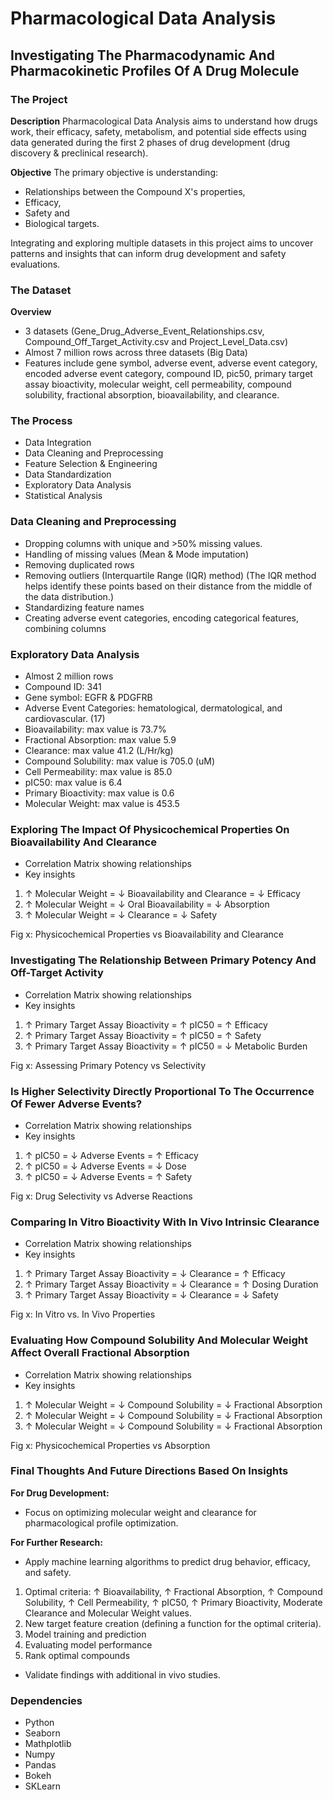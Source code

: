 
# Pharmacological Data Analysis

## Investigating The Pharmacodynamic And Pharmacokinetic Profiles Of A Drug Molecule

### The Project

**Description**
Pharmacological Data Analysis aims to understand how drugs work, their efficacy, safety, metabolism, and potential side effects using data generated during the first 2 phases of drug development (drug discovery & preclinical research). 

**Objective**
The primary objective is understanding:

- Relationships between the Compound X's properties, 
- Efficacy,
- Safety and
- Biological targets. 

Integrating and exploring multiple datasets in this project aims to uncover patterns and insights that can inform drug development and safety evaluations.


### The Dataset

**Overview**

- 3 datasets (Gene_Drug_Adverse_Event_Relationships.csv, Compound_Off_Target_Activity.csv and Project_Level_Data.csv)
- Almost 7 million rows across three datasets (Big Data)
- Features include gene symbol, adverse event, adverse event category, encoded adverse event category, compound ID, pic50, primary target assay bioactivity, molecular weight, cell permeability, compound solubility, fractional absorption, bioavailability, and clearance.


### The Process

- Data Integration
- Data Cleaning and Preprocessing
- Feature Selection & Engineering 
- Data Standardization
- Exploratory Data Analysis
- Statistical Analysis


### Data Cleaning and Preprocessing

- Dropping columns with unique and >50% missing values.
- Handling of missing values (Mean & Mode imputation)
- Removing duplicated rows 
- Removing outliers (Interquartile Range (IQR) method) (The IQR method helps identify these points based on their distance from the middle of the data distribution.)
- Standardizing feature names
- Creating adverse event categories, encoding categorical features, combining columns 


### Exploratory Data Analysis

- Almost 2 million rows 
- Compound ID: 341
- Gene symbol: EGFR & PDGFRB
- Adverse Event Categories: hematological, dermatological, and cardiovascular. (17)
- Bioavailability: max value is 73.7%
- Fractional Absorption: max value 5.9
- Clearance: max value 41.2 (L/Hr/kg)
- Compound Solubility: max value is 705.0 (uM)
- Cell Permeability: max value is 85.0
- pIC50: max value is 6.4
- Primary Bioactivity: max value is 0.6
- Molecular Weight: max value is 453.5


### Exploring The Impact Of Physicochemical Properties On Bioavailability And Clearance


- Correlation Matrix showing relationships
- Key insights
1. ↑ Molecular Weight = ↓ Bioavailability and Clearance = ↓ Efficacy
2. ↑ Molecular Weight = ↓ Oral Bioavailability = ↓ Absorption
3. ↑ Molecular Weight = ↓ Clearance  = ↓ Safety 

Fig x: Physicochemical Properties vs Bioavailability and Clearance


###  Investigating The Relationship Between Primary Potency And Off-Target Activity

- Correlation Matrix showing relationships
- Key insights
1. ↑ Primary Target Assay Bioactivity = ↑ pIC50  = ↑ Efficacy
2. ↑ Primary Target Assay Bioactivity = ↑ pIC50  = ↑ Safety
3. ↑ Primary Target Assay Bioactivity = ↑ pIC50  = ↓ Metabolic Burden 

Fig x:  Assessing Primary Potency vs Selectivity 


### Is Higher Selectivity Directly Proportional To The Occurrence Of Fewer Adverse Events?

- Correlation Matrix showing relationships
- Key insights
1. ↑ pIC50 = ↓ Adverse Events = ↑ Efficacy
2. ↑ pIC50 = ↓ Adverse Events  = ↓ Dose 
3. ↑ pIC50 = ↓ Adverse Events  = ↑ Safety 

Fig x:  Drug Selectivity vs Adverse Reactions 


### Comparing In Vitro Bioactivity With In Vivo Intrinsic Clearance

- Correlation Matrix showing relationships
- Key insights
1. ↑ Primary Target Assay Bioactivity = ↓ Clearance   = ↑ Efficacy
2. ↑ Primary Target Assay Bioactivity = ↓ Clearance   = ↑ Dosing Duration
3. ↑ Primary Target Assay Bioactivity = ↓ Clearance   = ↓ Safety 


Fig x: In Vitro vs. In Vivo Properties


### Evaluating How Compound Solubility And Molecular Weight Affect Overall Fractional Absorption

- Correlation Matrix showing relationships
- Key insights
1. ↑ Molecular Weight = ↓ Compound Solubility = ↓ Fractional Absorption 
2. ↑ Molecular Weight = ↓ Compound Solubility = ↓ Fractional Absorption 
3. ↑ Molecular Weight = ↓ Compound Solubility = ↓ Fractional Absorption 


Fig x: Physicochemical Properties vs Absorption 


### Final Thoughts And Future Directions Based On Insights

**For Drug Development:**

- Focus on optimizing molecular weight and clearance for pharmacological profile optimization.

    
**For Further Research:**

- Apply machine learning algorithms to predict drug behavior, efficacy, and safety. 

1. Optimal criteria:  ↑ Bioavailability,  ↑ Fractional Absorption, ↑ Compound Solubility,  ↑ Cell Permeability, ↑ pIC50, ↑ Primary Bioactivity, Moderate Clearance and Molecular Weight values. 
2. New target feature creation (defining a function for the optimal criteria).
3. Model training and prediction
4. Evaluating model performance
5. Rank optimal compounds

-  Validate findings with additional in vivo studies.

### Dependencies

- Python
- Seaborn
- Mathplotlib
- Numpy
- Pandas
- Bokeh
- SKLearn

